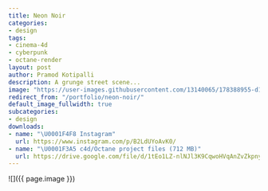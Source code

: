 ```yaml
---
title: Neon Noir
categories:
- design
tags:
- cinema-4d
- cyberpunk
- octane-render
layout: post
author: Pramod Kotipalli
description: A grunge street scene...
image: "https://user-images.githubusercontent.com/13140065/178388955-d15343fc-1a8e-4c84-a2de-c327fd85c00a.png"
redirect_from: "/portfolio/neon-noir/"
default_image_fullwidth: true
subcategories:
- design
downloads:
- name: "\U0001F4F8 Instagram"
  url: https://www.instagram.com/p/B2LdUYoAvK0/
- name: "\U0001F3A5 c4d/Octane project files (712 MB)"
  url: https://drive.google.com/file/d/1tEo1LZ-nlNJl3K9CqwoHVqAnZvZkpnyl/view?usp=sharing
---
```


![]({{ page.image }})
